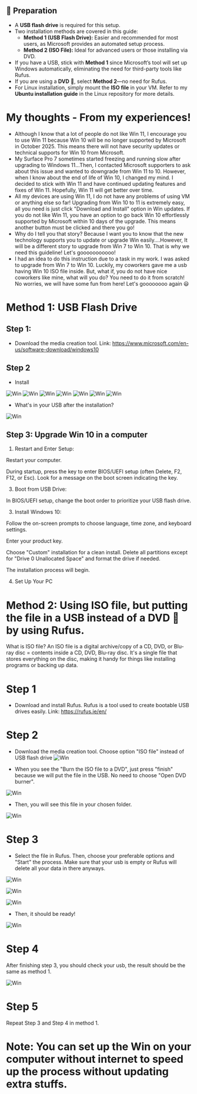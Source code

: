 ## 📌 Preparation
- A **USB flash drive** is required for this setup.
- Two installation methods are covered in this guide:
  - **Method 1 (USB Flash Drive):** Easier and recommended for most users, as Microsoft provides an automated setup process.
  - **Method 2 (ISO File):** Ideal for advanced users or those installing via DVD.
- If you have a USB, stick with **Method 1** since Microsoft’s tool will set up Windows automatically, eliminating the need for third-party tools like Rufus.
- If you are using a **DVD** :dvd:, select **Method 2**—no need for Rufus.
- For Linux installation, simply mount the **ISO file** in your VM. Refer to my **Ubuntu installation guide** in the Linux repository for more details.

# My thoughts - From my experiences!
- Although I know that a lot of people do not like Win 11, I encourage you to use Win 11 because Win 10 will be no longer supported by Microsoft in October 2025. This means there will not have security updates or technical supports for Win 10 from Microsoft.
- My Surface Pro 7 sometimes started freezing and running slow after upgrading to Windows 11...Then, I contacted Microsoft supporters to ask about this issue and wanted to downgrade from Win 11 to 10. However, when I know about the end of life of Win 10, I changed my mind. I decided to stick with Win 11 and have continued updating features and fixes of Win 11. Hopefully, Win 11 will get better over time.
- All my devices are using Win 11, I do not have any problems of using VM or anything else so far! Upgrading from Win 10 to 11 is extremely easy, all you need is just click "Download and Install" option in Win updates. If you do not like Win 11, you have an option to go back Win 10 effortlessly supported by Microsoft within 10 days of the upgrade. This means another button must be clicked and there you go!
- Why do I tell you that story? Because I want you to know that the new technology supports you to update or upgrade Win easily....However, It will be a different story to upgrade from Win 7 to Win 10. That is why we need this guideline! Let's gooooooooooo!
- I had an idea to do this instruction due to a task in my work. I was asked to upgrade from Win 7 to Win 10. Luckily, my coworkers gave me a usb having Win 10 ISO file inside. But, what if, you do not have nice coworkers like mine, what will you do? You need to do it from scratch! No worries, we will have some fun from here! Let's goooooooo again :smiley:

# Method 1: USB Flash Drive 
## Step 1: 
- Download the media creation tool.
Link: https://www.microsoft.com/en-us/software-download/windows10
## Step 2
- Install
  
![Win](/Images/pic0.png)
![Win](/Images/pic1.png)
![Win](/Images/pic2.png)
![Win](/Images/pic3.png)
![Win](/Images/pic4.png)
![Win](/Images/pic5.png)
![Win](/Images/pic6.png)

- What's in your USB after the installation?

![Win](/Images/pic1.1.png)

## Step 3: Upgrade Win 10 in a computer
1. Restart and Enter Setup:
   
Restart your computer.

During startup, press the key to enter BIOS/UEFI setup (often Delete, F2, F12, or Esc). Look for a message on the boot screen indicating the key.

3. Boot from USB Drive:

In BIOS/UEFI setup, change the boot order to prioritize your USB flash drive.

3. Install Windows 10:

Follow the on-screen prompts to choose language, time zone, and keyboard settings.

Enter your product key.

Choose "Custom" installation for a clean install. Delete all partitions except for "Drive 0 Unallocated Space" and format the drive if needed.

The installation process will begin.

4. Set Up Your PC

# Method 2: Using ISO file, but putting the file in a USB instead of a DVD :dvd: by using Rufus.

What is ISO file? An ISO file is a digital archive/copy of a CD, DVD, or Blu-ray disc = contents inside a CD, DVD, Blu-ray disc. It's a single file that stores everything on the disc, making it handy for things like installing programs or backing up data.

# Step 1
- Download and install Rufus. Rufus is a tool used to create bootable USB drives easily.
Link: https://rufus.ie/en/

# Step 2
- Download the media creation tool. Choose option "ISO file" instead of USB flash drive 
![Win](/Images/pic8.png)

- When you see the "Burn the ISO file to a DVD", just press "finish" because we will put the file in the USB. No need to choose "Open DVD burner".

![Win](/Images/pic9.png)

- Then, you will see this file in your chosen folder.
  
![Win](/Images/pic10.png)

# Step 3

- Select the file in Rufus. Then, choose your preferable options and "Start" the process. Make sure that your usb is empty or Rufus will delete all your data in there anyways.
  
![Win](/Images/pic11.png)

![Win](/Images/pic12.png)

![Win](/Images/pic7.png)

- Then, it should be ready!

![Win](/Images/pic13.png)


# Step 4
After finishing step 3, you should check your usb, the result should be the same as method 1. 

![Win](/Images/pic14.png)

# Step 5
Repeat Step 3 and Step 4 in method 1.

# Note: You can set up the Win on your computer without internet to speed up the process without updating extra stuffs.

